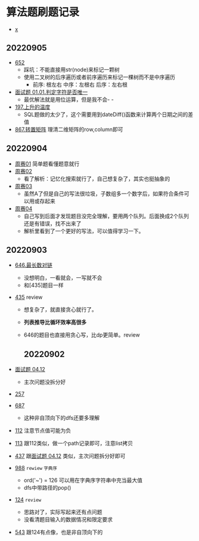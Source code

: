 # 算法题刷题记录

- [x](leetcode/editor/cn/x.py)
## 20220905 
- [652](leetcode/editor/cn/652.py)
  - 踩坑：不能直接用str(node)来标记一颗树
  - 使用二叉树的后序遍历或者前序遍历来标记一棵树而不是中序遍历
    - 前序: 根左右 中序：左根右 后序：左右根
- [面试题 01.01.判定字符是否唯一](leetcode/editor/cn/面试题%2001.01.py)
  -  最优解法就是用位运算，但是我不会- -
- [197.上升的温度](leetcode/editor/cn/197.sql)
  - SQL题做的太少了，这个需要用到dateDiff()函数来计算两个日期之间的差值
- [867.转置矩阵](leetcode/editor/cn/867.py) 理清二维矩阵的row,column即可

## 20220904 
- [周赛01](leetcode/competition/6167.py) 简单题看懂题意就行
- [周赛02](leetcode/competition/6168.py) 
  - 看了解析：记忆化搜索就行了，自己想复杂了，其实也挺抽象的
- [周赛03](leetcode/competition/6169.py) 
  - 虽然A了但是自己的写法很垃圾，子数组多一个数字后，如果符合条件可以用或存起来
- [周赛04](leetcode/competition/6170.py)
  - 自己写到后面才发现题目没完全理解，要用两个队列。后面换成2个队列还是有错误，找不出来了
  - 解析里看到了一个更好的写法，可以值得学习一下。

## 20220903

- [646.最长数对链](leetcode/editor/cn/646.py)
  
  - 没想明白，一看就会，一写就不会
  - 和[435]题目一样

- [435](leetcode/editor/cn/435.py) review
  
  - 想复杂了，就直接贪心就行了。
  - **列表推导比循环效率高很多**
  - 646的题目也直接用贪心写，比dp更简单。review
    
    ## 20220902

- [面试题 04.12](leetcode/editor/cn/面试题%2004.12.py)
  
  - 主次问题没拆分好

- [257](leetcode/editor/cn/257.py)

- [687](leetcode/editor/cn/687.py)
  
  - 这种非自顶向下的dfs还要多理解

- [112](leetcode/editor/cn/112.py)  注意节点值可能为负

- [113](leetcode/editor/cn/113.py)  跟112类似，做一个path记录即可，注意list拷贝

- [437](leetcode/editor/cn/437.py)  跟[面试题 04.12](leetcode/editor/cn/面试题%2004.12.py) 类似，主次问题拆分好即可

- [988](leetcode/editor/cn/988.py)  `rewiew` `字典序`
  
  - ord('~') = 126 可以用在字典序字符串中充当最大值
  - dfs中带路径的pop()

- [124](leetcode/editor/cn/124.py)  `review`
  
  - 思路对了，实际写起来还有点问题
  - 没看清题目输入的数据情况和限定要求

- [543](leetcode/editor/cn/543.py) 跟124有点像，也是非自顶向下的

